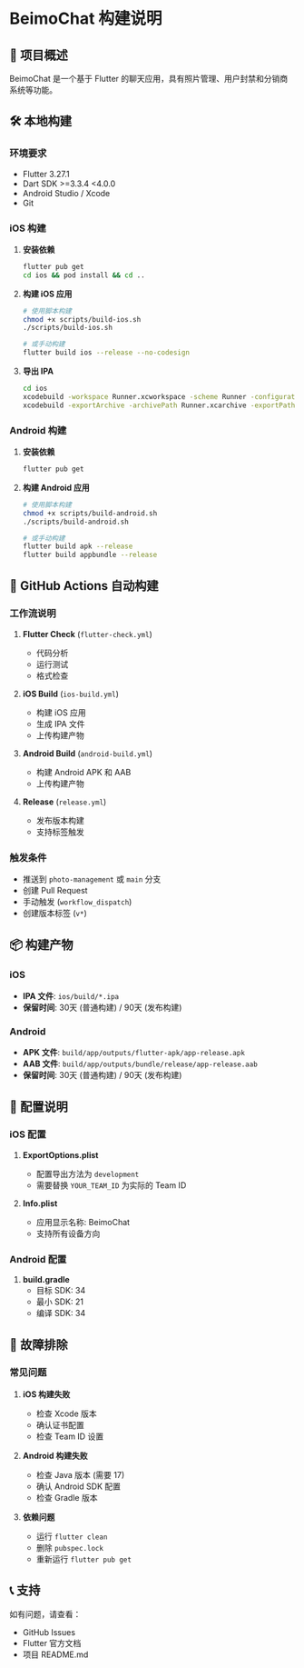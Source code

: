 # BeimoChat 构建说明

## 📱 项目概述

BeimoChat 是一个基于 Flutter 的聊天应用，具有照片管理、用户封禁和分销商系统等功能。

## 🛠️ 本地构建

### 环境要求

- Flutter 3.27.1
- Dart SDK >=3.3.4 <4.0.0
- Android Studio / Xcode
- Git

### iOS 构建

1. **安装依赖**
   ```bash
   flutter pub get
   cd ios && pod install && cd ..
   ```

2. **构建 iOS 应用**
   ```bash
   # 使用脚本构建
   chmod +x scripts/build-ios.sh
   ./scripts/build-ios.sh
   
   # 或手动构建
   flutter build ios --release --no-codesign
   ```

3. **导出 IPA**
   ```bash
   cd ios
   xcodebuild -workspace Runner.xcworkspace -scheme Runner -configuration Release -destination generic/platform=iOS -archivePath Runner.xcarchive archive
   xcodebuild -exportArchive -archivePath Runner.xcarchive -exportPath build -exportOptionsPlist ExportOptions.plist
   ```

### Android 构建

1. **安装依赖**
   ```bash
   flutter pub get
   ```

2. **构建 Android 应用**
   ```bash
   # 使用脚本构建
   chmod +x scripts/build-android.sh
   ./scripts/build-android.sh
   
   # 或手动构建
   flutter build apk --release
   flutter build appbundle --release
   ```

## 🚀 GitHub Actions 自动构建

### 工作流说明

1. **Flutter Check** (`flutter-check.yml`)
   - 代码分析
   - 运行测试
   - 格式检查

2. **iOS Build** (`ios-build.yml`)
   - 构建 iOS 应用
   - 生成 IPA 文件
   - 上传构建产物

3. **Android Build** (`android-build.yml`)
   - 构建 Android APK 和 AAB
   - 上传构建产物

4. **Release** (`release.yml`)
   - 发布版本构建
   - 支持标签触发

### 触发条件

- 推送到 `photo-management` 或 `main` 分支
- 创建 Pull Request
- 手动触发 (`workflow_dispatch`)
- 创建版本标签 (`v*`)

## 📦 构建产物

### iOS
- **IPA 文件**: `ios/build/*.ipa`
- **保留时间**: 30天 (普通构建) / 90天 (发布构建)

### Android
- **APK 文件**: `build/app/outputs/flutter-apk/app-release.apk`
- **AAB 文件**: `build/app/outputs/bundle/release/app-release.aab`
- **保留时间**: 30天 (普通构建) / 90天 (发布构建)

## 🔧 配置说明

### iOS 配置

1. **ExportOptions.plist**
   - 配置导出方法为 `development`
   - 需要替换 `YOUR_TEAM_ID` 为实际的 Team ID

2. **Info.plist**
   - 应用显示名称: BeimoChat
   - 支持所有设备方向

### Android 配置

1. **build.gradle**
   - 目标 SDK: 34
   - 最小 SDK: 21
   - 编译 SDK: 34

## 🐛 故障排除

### 常见问题

1. **iOS 构建失败**
   - 检查 Xcode 版本
   - 确认证书配置
   - 检查 Team ID 设置

2. **Android 构建失败**
   - 检查 Java 版本 (需要 17)
   - 确认 Android SDK 配置
   - 检查 Gradle 版本

3. **依赖问题**
   - 运行 `flutter clean`
   - 删除 `pubspec.lock`
   - 重新运行 `flutter pub get`

## 📞 支持

如有问题，请查看：
- GitHub Issues
- Flutter 官方文档
- 项目 README.md
